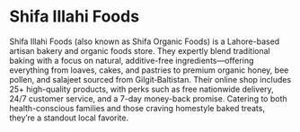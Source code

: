 # Shifa Illahi Foods
Shifa Illahi Foods (also known as Shifa Organic Foods) is a Lahore-based artisan bakery and organic foods store. They expertly blend traditional baking with a focus on natural, additive-free ingredients—offering everything from loaves, cakes, and pastries to premium organic honey, bee pollen, and salajeet sourced from Gilgit‑Baltistan. Their online shop includes 25+ high-quality products, with perks such as free nationwide delivery, 24/7 customer service, and a 7-day money-back promise. Catering to both health-conscious families and those craving homestyle baked treats, they’re a standout local favorite.
